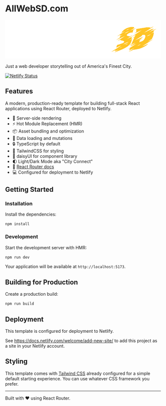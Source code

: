 # AllWebSD.com

<a href="https://www.allwebsd.com" rel="AllWebSD.com">![Image of AllWebSD](https://github.com/marklreyes/react-router-allwebsd/blob/main/public/logo-allwebsd.png)</a>

Just a web developer storytelling out of America's Finest City.

[![Netlify Status](https://api.netlify.com/api/v1/badges/cdacf90b-85f2-43ec-9490-d6290ee48524/deploy-status)](https://app.netlify.com/sites/eclectic-liger-1fa28e/deploys)

## Features

A modern, production-ready template for building full-stack React applications using React Router,
deployed to Netlify.

- 🚀 Server-side rendering
- ⚡️ Hot Module Replacement (HMR)
- 📦 Asset bundling and optimization
- 🔄 Data loading and mutations
- 🔒 TypeScript by default
- 🎉 TailwindCSS for styling
- 🌼 daisyUI for component library
- 🌓 Light/Dark Mode aka "City Connect"
- 📖 [React Router docs](https://reactrouter.com/)
- 💻 Configured for deployment to Netlify

## Getting Started

### Installation

Install the dependencies:

```bash
npm install
```

### Development

Start the development server with HMR:

```bash
npm run dev
```

Your application will be available at `http://localhost:5173`.

## Building for Production

Create a production build:

```bash
npm run build
```

## Deployment

This template is configured for deployment to Netlify.

See <https://docs.netlify.com/welcome/add-new-site/> to add this project as a site
in your Netlify account.

## Styling

This template comes with [Tailwind CSS](https://tailwindcss.com/) already configured for a simple default starting experience. You can use whatever CSS framework you prefer.

---

Built with ❤️ using React Router.
